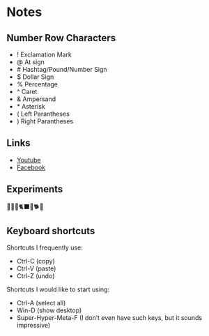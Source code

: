 # Notes
## Number Row Characters
- ! Exclamation Mark
- @ At sign
- \# Hashtag/Pound/Number Sign
- $ Dollar Sign
- % Percentage
- ^ Caret
- & Ampersand
- \* Asterisk
- ( Left Parantheses
- ) Right Parantheses

## Links
- [Youtube](https://www.youtube.com/)
- [Facebook](https://www.facebook.com/)

## Experiments
🤫😲🐳🐈‍⬛🐶🐕🐼

## Keyboard shortcuts
Shortcuts I frequently use: 
- Ctrl-C (copy)
- Ctrl-V (paste)
- Ctrl-Z (undo)

Shortcuts I would like to start using: 
- Ctrl-A (select all)
- Win-D (show desktop)
- Super-Hyper-Meta-F (I don’t even have such keys, but it sounds impressive)